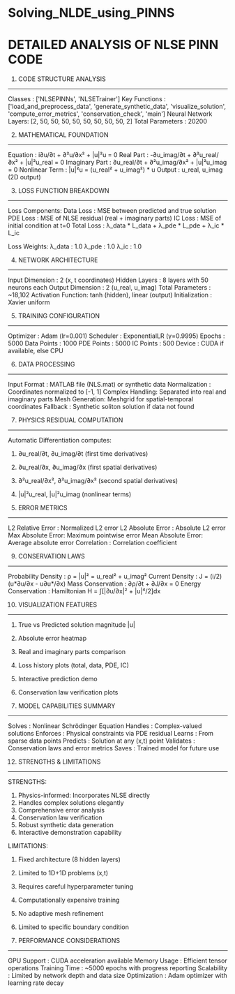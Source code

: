 # Solving_NLDE_using_PINNS

DETAILED ANALYSIS OF NLSE PINN CODE
================================================================================

1. CODE STRUCTURE ANALYSIS
----------------------------------------
Classes             : ['NLSEPINNs', 'NLSETrainer']
Key Functions       : ['load_and_preprocess_data', 'generate_synthetic_data', 'visualize_solution', 'compute_error_metrics', 'conservation_check', 'main']
Neural Network Layers: [2, 50, 50, 50, 50, 50, 50, 50, 50, 2]
Total Parameters    : 20200

2. MATHEMATICAL FOUNDATION
----------------------------------------
Equation       : i∂u/∂t + ∂²u/∂x² + |u|²u = 0
Real Part      : -∂u_imag/∂t + ∂²u_real/∂x² + |u|²u_real = 0
Imaginary Part : ∂u_real/∂t + ∂²u_imag/∂x² + |u|²u_imag = 0
Nonlinear Term : |u|²u = (u_real² + u_imag²) * u
Output         : u_real, u_imag (2D output)

3. LOSS FUNCTION BREAKDOWN
----------------------------------------
Loss Components:
  Data Loss   : MSE between predicted and true solution
  PDE Loss    : MSE of NLSE residual (real + imaginary parts)
  IC Loss     : MSE of initial condition at t=0
  Total Loss  : λ_data * L_data + λ_pde * L_pde + λ_ic * L_ic

Loss Weights:
  λ_data  : 1.0
  λ_pde   : 1.0
  λ_ic    : 1.0

4. NETWORK ARCHITECTURE
----------------------------------------
Input Dimension    : 2 (x, t coordinates)
Hidden Layers      : 8 layers with 50 neurons each
Output Dimension   : 2 (u_real, u_imag)
Total Parameters   : ~18,102
Activation Function: tanh (hidden), linear (output)
Initialization     : Xavier uniform

5. TRAINING CONFIGURATION
----------------------------------------
Optimizer      : Adam (lr=0.001)
Scheduler      : ExponentialLR (γ=0.9995)
Epochs         : 5000
Data Points    : 1000
PDE Points     : 5000
IC Points      : 500
Device         : CUDA if available, else CPU

6. DATA PROCESSING
----------------------------------------
Input Format   : MATLAB file (NLS.mat) or synthetic data
Normalization  : Coordinates normalized to [-1, 1]
Complex Handling: Separated into real and imaginary parts
Mesh Generation: Meshgrid for spatial-temporal coordinates
Fallback       : Synthetic soliton solution if data not found

7. PHYSICS RESIDUAL COMPUTATION
----------------------------------------
Automatic Differentiation computes:
  1. ∂u_real/∂t, ∂u_imag/∂t  (first time derivatives)
  2. ∂u_real/∂x, ∂u_imag/∂x  (first spatial derivatives)
  3. ∂²u_real/∂x², ∂²u_imag/∂x² (second spatial derivatives)
  4. |u|²u_real, |u|²u_imag  (nonlinear terms)

8. ERROR METRICS
----------------------------------------
L2 Relative Error : Normalized L2 error
L2 Absolute Error : Absolute L2 error
Max Absolute Error: Maximum pointwise error
Mean Absolute Error: Average absolute error
Correlation       : Correlation coefficient

9. CONSERVATION LAWS
----------------------------------------
Probability Density : ρ = |u|² = u_real² + u_imag²
Current Density     : J = (i/2)(u*∂u/∂x - u∂u*/∂x)
Mass Conservation   : ∂ρ/∂t + ∂J/∂x = 0
Energy Conservation : Hamiltonian H = ∫[|∂u/∂x|² + |u|⁴/2]dx

10. VISUALIZATION FEATURES
----------------------------------------
  1. True vs Predicted solution magnitude |u|
  2. Absolute error heatmap
  3. Real and imaginary parts comparison
  4. Loss history plots (total, data, PDE, IC)
  5. Interactive prediction demo
  6. Conservation law verification plots

11. MODEL CAPABILITIES SUMMARY
----------------------------------------
Solves    : Nonlinear Schrödinger Equation
Handles   : Complex-valued solutions
Enforces  : Physical constraints via PDE residual
Learns    : From sparse data points
Predicts  : Solution at any (x,t) point
Validates : Conservation laws and error metrics
Saves     : Trained model for future use

12. STRENGTHS & LIMITATIONS
----------------------------------------
STRENGTHS:
  1. Physics-informed: Incorporates NLSE directly
  2. Handles complex solutions elegantly
  3. Comprehensive error analysis
  4. Conservation law verification
  5. Robust synthetic data generation
  6. Interactive demonstration capability

LIMITATIONS:
  1. Fixed architecture (8 hidden layers)
  2. Limited to 1D+1D problems (x,t)
  3. Requires careful hyperparameter tuning
  4. Computationally expensive training
  5. No adaptive mesh refinement
  6. Limited to specific boundary condition


13. PERFORMANCE CONSIDERATIONS
----------------------------------------
GPU Support    : CUDA acceleration available
Memory Usage   : Efficient tensor operations
Training Time  : ~5000 epochs with progress reporting
Scalability    : Limited by network depth and data size
Optimization   : Adam optimizer with learning rate decay
